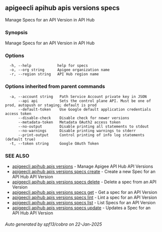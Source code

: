 ## apigeecli apihub apis versions specs

Manage Specs for an API Version in API Hub

### Synopsis

Manage Specs for an API Version in API Hub

### Options

```
  -h, --help            help for specs
  -o, --org string      Apigee organization name
  -r, --region string   API Hub region name
```

### Options inherited from parent commands

```
  -a, --account string   Path Service Account private key in JSON
      --api api          Sets the control plane API. Must be one of prod, autopush or staging; default is prod
      --default-token    Use Google default application credentials access token
      --disable-check    Disable check for newer versions
      --metadata-token   Metadata OAuth2 access token
      --no-output        Disable printing all statements to stdout
      --no-warnings      Disable printing warnings to stderr
      --print-output     Control printing of info log statements (default true)
  -t, --token string     Google OAuth Token
```

### SEE ALSO

* [apigeecli apihub apis versions](apigeecli_apihub_apis_versions.md)	 - Manage Apigee API Hub API Versions
* [apigeecli apihub apis versions specs create](apigeecli_apihub_apis_versions_specs_create.md)	 - Create a new Spec for an API Hub API Version
* [apigeecli apihub apis versions specs delete](apigeecli_apihub_apis_versions_specs_delete.md)	 - Delete a spec from an API Version
* [apigeecli apihub apis versions specs get](apigeecli_apihub_apis_versions_specs_get.md)	 - Get a spec for an API Version
* [apigeecli apihub apis versions specs lint](apigeecli_apihub_apis_versions_specs_lint.md)	 - Lint a spec for an API Version
* [apigeecli apihub apis versions specs list](apigeecli_apihub_apis_versions_specs_list.md)	 - List Specs for an API Version
* [apigeecli apihub apis versions specs update](apigeecli_apihub_apis_versions_specs_update.md)	 - Updates a Spec for an API Hub API Version

###### Auto generated by spf13/cobra on 22-Jan-2025
